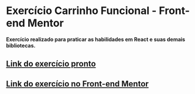 # Exercício Carrinho Funcional - Front-end Mentor

**Exercício realizado para praticar as habilidades em React e suas demais bibliotecas.**

## [Link do exercício pronto](https://desafio-frontend-react-mentor.netlify.app/)
## [Link do exercício no Front-end Mentor](https://www.frontendmentor.io/challenges/product-list-with-cart-5MmqLVAp_d)

